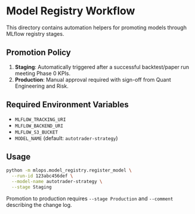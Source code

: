# Model Registry Workflow

This directory contains automation helpers for promoting models through MLflow registry stages.

## Promotion Policy

1. **Staging**: Automatically triggered after a successful backtest/paper run meeting Phase 0 KPIs.
2. **Production**: Manual approval required with sign-off from Quant Engineering and Risk.

## Required Environment Variables

- `MLFLOW_TRACKING_URI`
- `MLFLOW_BACKEND_URI`
- `MLFLOW_S3_BUCKET`
- `MODEL_NAME` (default: `autotrader-strategy`)

## Usage

```bash
python -m mlops.model_registry.register_model \
  --run-id 123abc456def \
  --model-name autotrader-strategy \
  --stage Staging
```

Promotion to production requires `--stage Production` and `--comment` describing the change log.
